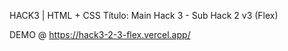 HACK3 | HTML + CSS Título: Main Hack 3 - Sub Hack 2 v3 (Flex)

DEMO @ https://hack3-2-3-flex.vercel.app/
